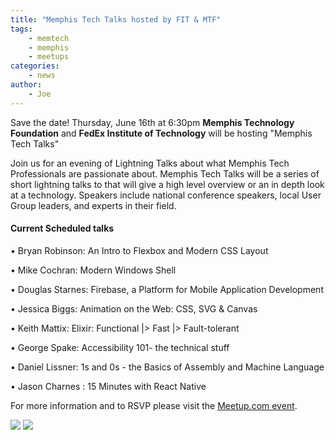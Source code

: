 ```yaml
---
title: "Memphis Tech Talks hosted by FIT & MTF"
tags:
    - memtech
    - memphis
    - meetups
categories:
    - news
author:
    - Joe
---
```


Save the date! Thursday, June 16th at 6:30pm <strong>Memphis Technology Foundation</strong> and <strong>FedEx Institute of Technology</strong> will be hosting "Memphis Tech Talks" 

Join us for an evening of Lightning Talks about what Memphis Tech Professionals are passionate about. Memphis Tech Talks will be a series of short lightning talks to that will give a high level overview or an in depth look at a technology. Speakers include national conference speakers, local User Group leaders, and experts in their field.

<h4>Current Scheduled talks</h4>

• Bryan Robinson: An Intro to Flexbox and Modern CSS Layout

• Mike Cochran: Modern Windows Shell

• Douglas Starnes: Firebase, a Platform for Mobile Application Development

• Jessica Biggs: Animation on the Web: CSS, SVG & Canvas

• Keith Mattix: Elixir: Functional |> Fast |> Fault-tolerant
 
• George Spake: Accessibility 101- the technical stuff 
 
• Daniel Lissner: 1s and 0s - the Basics of Assembly and Machine Language
 
• Jason Charnes : 15 Minutes with React Native 
 
For more information and to RSVP please visit the <a href="http://www.meetup.com/memphis-technology-user-groups/events/230661746/" target="_blank">Meetup.com event</a>.

<img src="/themes/memtech/memtech-sculpin/css/img/MTF-Stacked-Badge.png">
<img src="/images/fit_logo.png">
